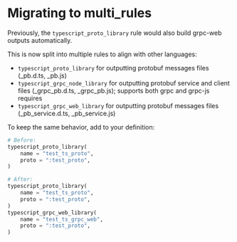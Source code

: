 # Migrating to multi_rules

Previously, the `typescript_proto_library` rule would also build grpc-web outputs automatically.

This is now split into multiple rules to align with other languages:
- `typescript_proto_library` for outputting protobuf messages files (_pb.d.ts, _pb.js)
- `typescript_grpc_node_library` for outputting protobuf service and client files (_grpc_pb.d.ts, _grpc_pb.js); supports both grpc and grpc-js requires
- `typescript_grpc_web_library` for outputting protobuf messages files (_pb_service.d.ts, _pb_service.js)

To keep the same behavior, add to your definition:
```python
# Before:
typescript_proto_library(
    name = "test_ts_proto",
    proto = ":test_proto",
)

# After:
typescript_proto_library(
    name = "test_ts_proto",
    proto = ":test_proto",
)
typescript_grpc_web_library(
    name = "test_ts_grpc_web",
    proto = ":test_proto",
)
```
